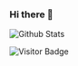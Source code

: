 ### Hi there 👋

![Github Stats](https://github-readme-stats.vercel.app/api?username=sdc224&show_icons=true)

![Visitor Badge](https://visitor-badge.laobi.icu/badge?page_id=sdc224.sdc224)

<!--
**sdc224/sdc224** is a ✨ _special_ ✨ repository because its `README.md` (this file) appears on your GitHub profile.

Here are some ideas to get you started:

- 🔭 I’m currently working on ...
- 🌱 I’m currently learning ...
- 👯 I’m looking to collaborate on ...
- 🤔 I’m looking for help with ...
- 💬 Ask me about ...
- 📫 How to reach me: ...
- 😄 Pronouns: ...
- ⚡ Fun fact: ...
-->
